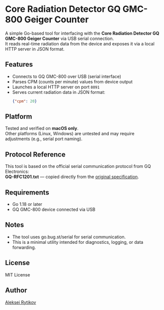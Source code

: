 # Core Radiation Detector GQ GMC-800 Geiger Counter

A simple Go-based tool for interfacing with the **Core Radiation Detector GQ GMC-800 Geiger Counter** via USB serial connection.  
It reads real-time radiation data from the device and exposes it via a local HTTP server in JSON format.

## Features

- Connects to GQ GMC-800 over USB (serial interface)
- Parses CPM (counts per minute) values from device output
- Launches a local HTTP server on port `8091`
- Serves current radiation data in JSON format:
  ```json
  {"cpm": 20}
  ```

## Platform

Tested and verified on **macOS only**.  
Other platforms (Linux, Windows) are untested and may require adjustments (e.g., serial port naming).

## Protocol Reference

This tool is based on the official serial communication protocol from GQ Electronics:  
**GQ-RFC1201.txt** — copied directly from the [original specification](https://www.gqelectronicsllc.com/download/GQ-RFC1201.txt).

## Requirements

- Go 1.18 or later
- GQ GMC-800 device connected via USB

## Notes
- The tool uses go.bug.st/serial for serial communication.
- This is a minimal utility intended for diagnostics, logging, or data forwarding.

## License

MIT License

## Author

[Aleksei Rytikov](https://github.com/chlp)